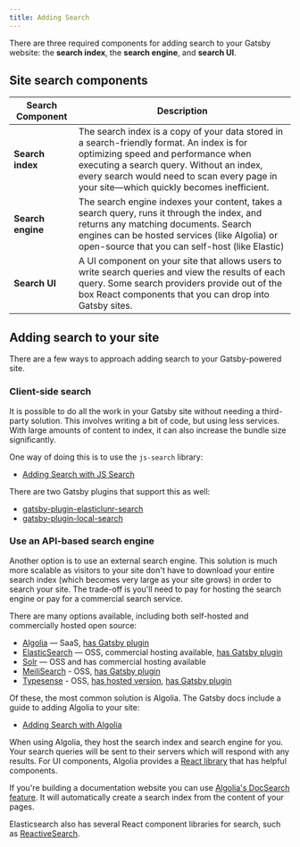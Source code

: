 ```yaml
---
title: Adding Search
---
```


There are three required components for adding search to your Gatsby website: the **search index**, the **search engine**, and **search UI**.

## Site search components

| Search Component  | Description                                                                                                                                                                                                                                                              |
| ----------------- | ------------------------------------------------------------------------------------------------------------------------------------------------------------------------------------------------------------------------------------------------------------------------ |
| **Search index**  | The search index is a copy of your data stored in a search-friendly format. An index is for optimizing speed and performance when executing a search query. Without an index, every search would need to scan every page in your site—which quickly becomes inefficient. |
| **Search engine** | The search engine indexes your content, takes a search query, runs it through the index, and returns any matching documents. Search engines can be hosted services (like Algolia) or open-source that you can self-host (like Elastic)                                   |
| **Search UI**     | A UI component on your site that allows users to write search queries and view the results of each query. Some search providers provide out of the box React components that you can drop into Gatsby sites.                                                             |

## Adding search to your site

There are a few ways to approach adding search to your Gatsby-powered site.

### Client-side search

It is possible to do all the work in your Gatsby site without needing a third-party solution. This involves writing a bit of code, but using less services. With large amounts of content to index, it can also increase the bundle size significantly.

One way of doing this is to use the `js-search` library:

- [Adding Search with JS Search](/docs/adding-search-with-js-search)

There are two Gatsby plugins that support this as well:

- [gatsby-plugin-elasticlunr-search](/plugins/@gatsby-contrib/gatsby-plugin-elasticlunr-search)
- [gatsby-plugin-local-search](/plugins/gatsby-plugin-local-search)

### Use an API-based search engine

Another option is to use an external search engine. This solution is much more scalable as visitors to your site don't have to download your entire search index (which becomes very large as your site grows) in order to search your site. The trade-off is you'll need to pay for hosting the search engine or pay for a commercial search service.

There are many options available, including both self-hosted and commercially hosted open source:

- [Algolia](https://www.algolia.com/) — SaaS, [has Gatsby plugin](/plugins/gatsby-plugin-algolia/)
- [ElasticSearch](https://www.elastic.co/products/elasticsearch) — OSS, commercial hosting available, [has Gatsby plugin](/plugins/@logilab/gatsby-plugin-elasticsearch/)
- [Solr](https://solr.apache.org) — OSS and has commercial hosting available
- [MeiliSearch](https://www.meilisearch.com/) - OSS, [has Gatsby plugin](/plugins/gatsby-plugin-meilisearch/)
- [Typesense](https://typesense.org/) - OSS, [has hosted version](https://cloud.typesense.org), [has Gatsby plugin](/plugins/gatsby-plugin-typesense/)

Of these, the most common solution is Algolia. The Gatsby docs include a guide to adding Algolia to your site:

- [Adding Search with Algolia](/docs/adding-search-with-algolia)

When using Algolia, they host the search index and search engine for you. Your search queries will be sent to their servers which will respond with any results. For UI components, Algolia provides a [React library](https://github.com/algolia/react-instantsearch) that has helpful components.

If you're building a documentation website you can use [Algolia's DocSearch feature](https://community.algolia.com/docsearch/). It will automatically create a search index from the content of your pages.

Elasticsearch also has several React component libraries for search, such as [ReactiveSearch](https://github.com/appbaseio/reactivesearch).
